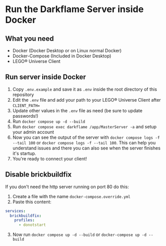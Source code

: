 # Run the Darkflame Server inside Docker

## What you need

- Docker (Docker Desktop or on Linux normal Docker)
- Docker-Compose (Included in Docker Desktop)
- LEGO® Universe Client

## Run server inside Docker

1. Copy `.env.example` and save it as `.env` inside the root directory of this repository
2. Edit the `.env` file and add your path to your LEGO® Universe Client after `CLIENT_PATH=`
3. Update other values in the `.env` file as need (be sure to update passwords!)
4. Run `docker compose up -d --build`
5. Run `docker compose exec darkflame /app/MasterServer -a` and setup your admin account
6. Now you can see the output of the server with `docker compose logs -f --tail 100` or `docker compose logs -f --tail 100`. This can help you understand issues and there you can also see when the server finishes it's startup.
7. You're ready to connect your client!

## Disable brickbuildfix

If you don't need the http server running on port 80 do this:

1. Create a file with the name `docker-compose.override.yml`
2. Paste this content:

```yml
services:
  brickbuildfix:
    profiles:
      - donotstart
```

3. Now run `docker compose up -d --build` or `docker-compose up -d --build`
